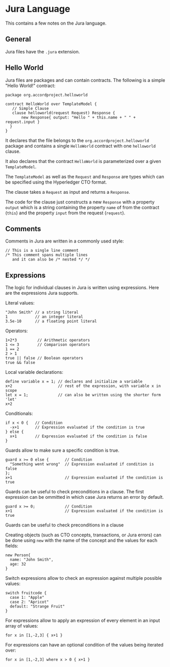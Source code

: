 # Jura Language

This contains a few notes on the Jura language.

## General

Jura files have the `.jura` extension.

## Hello World

Jura files are packages and can contain contracts. The following is a
simple "Hello World!" contract:
```
package org.accordproject.helloworld

contract HelloWorld over TemplateModel {
   // Simple Clause
   clause helloworld(request Request) Response {
       new Response{ output: "Hello " + this.name + " " + request.input }
  }
}
```

It declares that the file belongs to the
`org.accordproject.helloworld` package and contains a single
`HelloWorld` contract with one `helloworld` clause.

It also declares that the contract `HelloWorld` is parameterized over
a given `TemplateModel`.

The `TemplateModel` as well as the `Request` and `Response` are types
which can be specified using the Hyperledger CTO format.

The clause takes a `Request` as input and returns a `Response`.

The code for the clause just constructs a new `Response` with a
property `output` which is a string containing the property `name` of
from the contract (`this`) and the property `input` from the request
(`request`).

## Comments

Comments in Jura are written in a commonly used style:

```
// This is a single line comment
/* This comment spans multiple lines
   and it can also be /* nested */ */
```

## Expressions

The logic for individual clauses in Jura is written using
expressions. Here are the expressions Jura supports.

Literal values:

```
"John Smith" // a string literal
1            // an integer literal
3.5e-10      // a floating point literal
```

Operators:
```
1+2*3         // Arithmetic operators
1 <= 3        // Comparison operators
1 == 2
2 > 1
true || false // Boolean operators
true && false
```

Local variable declarations:
```
define variable x = 1; // declares and initialize a variable
x+2                    // rest of the expression, with variable x in scope
let x = 1;             // can also be written using the shorter form 'let'
x+2
```

Conditionals:
```
if x < 0 {   // Condition
  -x+1       // Expression evaluated if the condition is true
} else {
  x+1        // Expression evaluated if the condition is false
}
```

Guards allow to make sure a specific condition is true.
```
guard x >= 0 else {       // Condition
  "Something went wrong"  // Expression evaluated if condition is false
};
x+1                       // Expression evaluated if the condition is true
```
Guards can be useful to check preconditions in a clause. The first expression can be ommitted in which case Jura returns an error by default.
```
guard x >= 0;             // Condition
x+1                       // Expression evaluated if the condition is true
```
Guards can be useful to check preconditions in a clause

Creating objects (such as CTO concepts, transactions, or Jura errors)
can be done using `new` with the name of the concept and the values
for each fields:
```
new Person{
  name: "John Smith",
  age: 32
}
```

Switch expressions allow to check an expression against multiple
possible values:
```
switch fruitcode {
  case 1: "Apple"
  case 2: "Apricot"
  default: "Strange Fruit"
}
```

For expressions allow to apply an expression of every element in an input array of values:
```
for x in [1,-2,3] { x+1 }
```

For expressions can have an optional condition of the values being iterated over:
```
for x in [1,-2,3] where x > 0 { x+1 }
```

